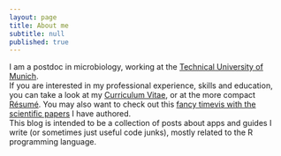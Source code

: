 ```yaml
---
layout: page
title: About me
subtitle: null
published: true
---
```



I am a postdoc in microbiology, working at the [Technical University of Munich](https://www.tum.de/).   
If you are interested in my professional experience, skills and education, you can take a look at my [Curriculum Vitae](https://angelovangel.github.io/cv), or at the more compact [Résumé](https://angelovangel.github.io/resume). You may also want to check out this [fancy timevis with the scientific papers](https://angelovangel.github.io/pub-timevis) I have authored.   
This blog is intended to be a collection of posts about apps and guides I write (or sometimes just useful code junks), mostly related to the R programming language.  
